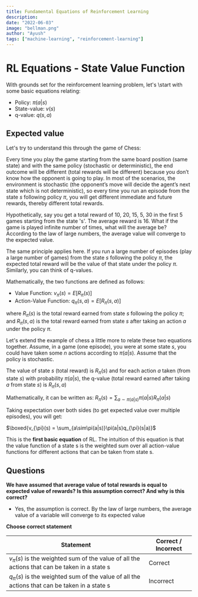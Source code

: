 ```yaml
---
title: Fundamental Equations of Reinforcement Learning
description: 
date: "2022-06-03"
image: "bellman.png"
author: "Ayush"
tags: ["machine-learning", "reinforcement-learning"]
---
```


# RL Equations - State Value Function

With grounds set for the reinforcement learning problem, let's \start with some basic equations relating:

- Policy: $\pi(a|s)$
- State-value: $v(s)$
- q-value: $q(s,a)$

## Expected value
Let's try to understand this through the game of Chess:

Every time you play the game starting from the same board position (same state) and with the same policy (stochastic or deterministic), the end outcome will be different (total rewards will be different) because you don’t know how the opponent is going to play. In most of the scenarios, the environment is stochastic (the opponent’s move will decide the agent’s next state which is not deterministic), so every time you run an episode from the state $s$ following policy $\pi$, you will get different immediate and future rewards, thereby different total rewards.

Hypothetically, say you get a total reward of 10, 20, 15, 5, 30 in the first 5 games starting from the state 's'. The average reward is 16. What if the game is played infinite number of times, what will the average be? According to the law of large numbers, the average value will converge to the expected value.

The same principle applies here. If you run a large number of episodes (play a large number of games) from the state $s$ following the policy $\pi$, the expected total reward will be the value of that state under the policy $\pi$. Similarly, you can think of q-values.

Mathematically, the two functions are defined as follows:

- Value Function: $v_{\pi}(s) = E[R_{\pi}(s)]$
- Action-Value Function: $q_{\pi}(s,a) = E[R_{\pi}(s, a)]$

where $R_{\pi}(s)$ is the total reward earned from state $s$ following the policy $\pi$; and $R_{\pi}(s,a)$ is the total reward earned from state $s$ after taking an action $a$ under the policy $\pi$.

Let's extend the example of chess a little more to relate these two equations together. Assume, in a game (one episode), you were at some state $s$, you could have taken some $n$ actions according to $\pi(a|s)$. Assume that the policy is stochastic.

The value of state $s$ (total reward) is $R_{\pi}(s)$ and for each action $a$ taken (from state $s$) with probability $\pi(a|s)$, the q-value (total reward earned after taking $a$ from state $s$) is $R_{\pi}(s,a)$

Mathematically, it can be written as:
$R_{\pi}(s) = \sum_{a\sim\pi(a|s)}\pi(a|s)R_{\pi}(a|s)$

Taking expectation over both sides (to get expected value over multiple episodes), you will get:

$\boxed{v_{\pi}(s) = \sum_{a\sim\pi(a|s)}\pi(a|s)q_{\pi}(s|a)}$

This is the **first basic equation** of RL. The intuition of this equation is that the value function of a state s is the weighted sum over all action-value functions for different actions that can be taken from state s.

## Questions
**We have assumed that average value of total rewards is equal to expected value of rewards? Is this assumption correct? And why is this correct?**

- Yes, the assumption is correct. By the law of large numbers, the average value of a variable will converge to its expected value

**Choose correct statement**

| Statement                                                                                       | Correct / Incorrect |
|-------------------------------------------------------------------------------------------------|---------------------|
| $v_{\pi}(s)$ is the weighted sum of the value of all the actions that can be taken in a state s | Correct             |
| $q_{\pi}(s)$ is the weighted sum of the value of all the actions that can be taken in a state s | Incorrect           | 
